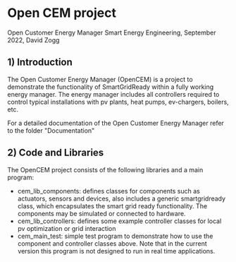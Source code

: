# Open CEM project

Open Customer Energy Manager
Smart Energy Engineering, September 2022, David Zogg

## 1) Introduction

The Open Customer Energy Manager (OpenCEM) is a project to demonstrate the functionality of SmartGridReady within a fully working energy manager. The energy manager includes all controllers required to control typical installations with pv plants, heat pumps, ev-chargers, boilers, etc.

For a detailed documentation of the Open Customer Energy Manager refer to the folder "Documentation"

## 2) Code and Libraries

The OpenCEM project consists of the following libraries and a main program:
- cem_lib_components: defines classes for components such as actuators, sensors and devices, also includes a generic smartgridready class, which encapsulates the smart grid ready functionality. The components may be simulated or connected to hardware.
- cem_lib_controllers: defines some example controller classes for local pv optimization or grid interaction
- cem_main_test: simple test program to demonstrate how to use the component and controller classes above. Note that in the current version this program is not designed to run in real time applications.



